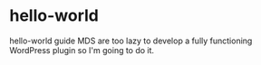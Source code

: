 # hello-world
hello-world guide
MDS are too lazy to develop a fully functioning WordPress plugin so I'm going to do it.
